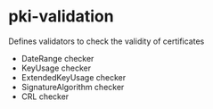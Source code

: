 pki-validation
==============

Defines validators to check the validity of certificates

- DateRange checker
- KeyUsage checker
- ExtendedKeyUsage checker
- SignatureAlgorithm checker
- CRL checker
